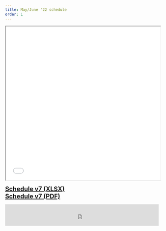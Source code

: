 ```yaml
---
title: May/June '22 schedule
order: 1
---
```

<iframe src="files/schedule/NHL_MayJune2022_v7.pdf" width="100%" height="500px" fetchpriority="high" title="League Schedule PDF"></iframe>
<p>
  <a style="font-weight:bold; font-size:20px;" href="files/schedule/NHL_MayJune2022_v7.xlsx" target="_blank">Schedule v7 (XLSX)</a>
  <br/>
  <a style="font-weight:bold; font-size:20px;" href="files/schedule/NHL_MayJune2022_v7.pdf" target="_blank">Schedule v7 (PDF)</a>
</p>
<iframe src="https://www.facebook.com/plugins/page.php?href=https%3A%2F%2Fwww.facebook.com%2Fprofile.php%3Fid%3D100049450693787&tabs&width=500&height=70&small_header=true&adapt_container_width=true&hide_cover=true&show_facepile=true&appId=561557207198760" width="500px" height="70px" style="border:none;overflow:hidden" scrolling="no" frameborder="0" allowfullscreen="true" allow="autoplay; clipboard-write; encrypted-media; picture-in-picture; web-share" loading="lazy" fetchpriority="low" title="Nittany hockey Facebook page"></iframe>
<md-block markdown="
[see Facebook group for posts](https://www.facebook.com/Nittany-Hockey-LeagueTuesday-Night-Pickup-Hockey-125382571527737).
## Mission
The purpose of the Nittany Hockey League (NHL) is to provide the adults of the Centre region an opportunity to participate in friendly and competitive ice hockey, with the main goals being exercise and fun. All league games between teams are officiated. Our league is a non-checking league.
">
</md-block>
